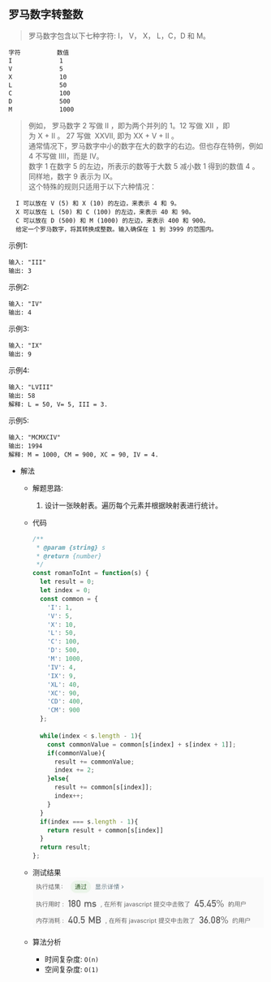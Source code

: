 ## 罗马数字转整数

> 罗马数字包含以下七种字符: I， V， X， L，C，D 和 M。<br/>
```text
字符          数值
I             1
V             5
X             10
L             50
C             100
D             500
M             1000
```
> 例如， 罗马数字 2 写做 II ，即为两个并列的 1。12 写做 XII ，即为 X + II 。 27 写做  XXVII, 即为 XX + V + II 。<br/>
> 通常情况下，罗马数字中小的数字在大的数字的右边。但也存在特例，例如 4 不写做 IIII，而是 IV。 <br/>
> 数字 1 在数字 5 的左边，所表示的数等于大数 5 减小数 1 得到的数值 4 。同样地，数字 9 表示为 IX。<br/>
> 这个特殊的规则只适用于以下六种情况：<br/>

```text
  I 可以放在 V (5) 和 X (10) 的左边，来表示 4 和 9。
  X 可以放在 L (50) 和 C (100) 的左边，来表示 40 和 90。 
  C 可以放在 D (500) 和 M (1000) 的左边，来表示 400 和 900。
  给定一个罗马数字，将其转换成整数。输入确保在 1 到 3999 的范围内。
```

示例1:
```text
输入: "III"
输出: 3
```

示例2:
```text
输入: "IV"
输出: 4
```

示例3:
```text
输入: "IX"
输出: 9
```

示例4:
```text
输入: "LVIII"
输出: 58
解释: L = 50, V= 5, III = 3.
```

示例5:
```text
输入: "MCMXCIV"
输出: 1994
解释: M = 1000, CM = 900, XC = 90, IV = 4.
```

- 解法
  - 解题思路: 
    1. 设计一张映射表。遍历每个元素并根据映射表进行统计。
    
  - 代码
    ```javascript
    /**
     * @param {string} s
     * @return {number}
     */
    const romanToInt = function(s) {
      let result = 0;
      let index = 0;
      const common = {
        'I': 1,
        'V': 5,
        'X': 10,
        'L': 50,
        'C': 100,
        'D': 500,
        'M': 1000,
        'IV': 4,
        'IX': 9,
        'XL': 40,
        'XC': 90,
        'CD': 400,
        'CM': 900
      };
    
      while(index < s.length - 1){
        const commonValue = common[s[index] + s[index + 1]];
        if(commonValue){
          result += commonValue;
          index += 2;
        }else{
          result += common[s[index]];
          index++;
        }
      }
      if(index === s.length - 1){
        return result + common[s[index]]
      }
      return result;
    };
    ```
    
  - 测试结果
  ![](result13-1.jpg)
  
  - 算法分析
    - 时间复杂度: `O(n)`
    - 空间复杂度: `O(1)`